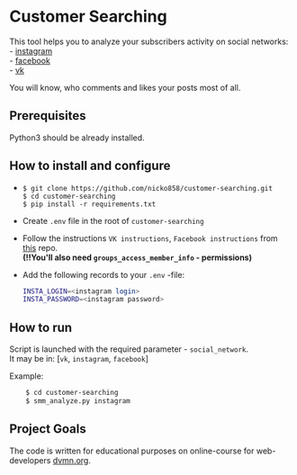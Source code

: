 # Customer Searching

This tool helps you to analyze your subscribers activity on social networks:  
     - [instagram](https://www.instagram.com/)  
     - [facebook](https://www.facebook.com/)  
     - [vk](https://vk.com/)  

You will know, who comments and likes your posts most of all.

## Prerequisites

Python3 should be already installed.

## How to install and configure 

- ``` 
  $ git clone https://github.com/nicko858/customer-searching.git
  $ cd customer-searching
  $ pip install -r requirements.txt
- Create `.env` file in the root of `customer-searching` 
- Follow the instructions `VK instructions`, `Facebook instructions` from [this](https://github.com/nicko858/smm-reposting) repo.  
**(!!You'll also need `groups_access_member_info` - permissions)**
- Add the following records to your `.env` -file:

    ```bash
    INSTA_LOGIN=<instagram login>
    INSTA_PASSWORD=<instagram password>
    ```

## How to run

Script is launched with the required parameter - `social_network`.  
It may be in:  [`vk`, `instagram`, `facebook`]  

Example:

```bash
    $ cd customer-searching
    $ smm_analyze.py instagram
```

## Project Goals

The code is written for educational purposes on online-course for web-developers [dvmn.org](https://dvmn.org/).
